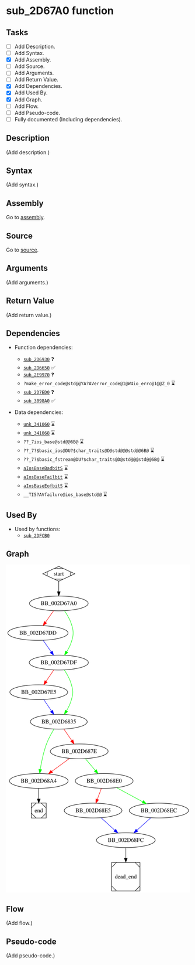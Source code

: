# sub_2D67A0 function

## Tasks

- [ ] Add Description.
- [ ] Add Syntax.
- [X] Add Assembly.
- [ ] Add Source.
- [ ] Add Arguments.
- [ ] Add Return Value.
- [X] Add Dependencies.
- [X] Add Used By.
- [X] Add Graph.
- [ ] Add Flow.
- [ ] Add Pseudo-code.
- [ ] Fully documented (Including dependencies).

## Description

(Add description.)

## Syntax

(Add syntax.)

## Assembly

Go to [assembly](../asm/sub_2D67A0.asm).

## Source

Go to [source](../cc/sub_2D67A0.cc).

## Arguments

(Add arguments.)

## Return Value

(Add return value.)

## Dependencies

* Function dependencies:
  * [`sub_2D6930`](sub_2D6930.md) ❓
  * [`sub_2D6650`](sub_2D6650.md) ✅
  * [`sub_2E9970`](sub_2E9970.md) ❓
  * `?make_error_code@std@@YA?AVerror_code@1@W4io_errc@1@@Z_0` ⌛
  * [`sub_2D7ED0`](sub_2D7ED0.md) ❓
  * [`sub_3098A0`](sub_3098A0.md) ✅


* Data dependencies:
  * [`unk_341060`](unk_341060.md) ⌛
  * [`unk_341068`](unk_341068.md) ⌛
  * `??_7ios_base@std@@6B@` ⌛
  * `??_7?$basic_ios@DU?$char_traits@D@std@@@std@@6B@` ⌛
  * `??_7?$basic_fstream@DU?$char_traits@D@std@@@std@@6B@` ⌛
  * [`aIosBaseBadbitS`](aIosBaseBadbitS.md) ⌛
  * [`aIosBaseFailbit`](aIosBaseFailbit.md) ⌛
  * [`aIosBaseEofbitS`](aIosBaseEofbitS.md) ⌛
  * `__TI5?AVfailure@ios_base@std@@` ⌛

## Used By

* Used by functions:
  * [`sub_2DFCB0`](sub_2DFCB0.md)

## Graph

![sub_2D67A0 Graph](../svg/sub_2D67A0.svg "sub_2D67A0 Graph")

## Flow

(Add flow.)

## Pseudo-code

(Add pseudo-code.)


